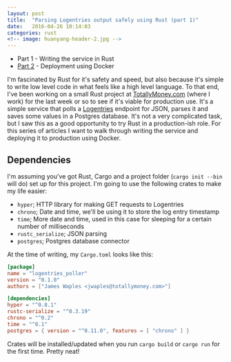 ```yaml
---
layout: post
title:  "Parsing Logentries output safely using Rust (part 1)"
date:   2016-04-26 10:14:03
categories: rust
<!-- image: huanyang-header-2.jpg -->
---
```


- Part 1 - Writing the service in Rust
- [Part 2](/rust/docker/2016/04/26/rust-logentries-docker-part2.html) - Deployment using Docker

I'm fascinated by Rust for it's safety and speed, but also because it's simple to write low level code in what feels like a high level language. To that end, I've been working on a small Rust project at [TotallyMoney.com](http://www.totallymoney.com) (where I work) for the last week or so to see if it's viable for production use. It's a simple service that polls a [Logentries](https://logentries.com) endpoint for JSON, parses it and saves some values in a Postgres database. It's not a very complicated task, but I saw this as a good opportunity to try Rust in a production-ish role. For this series of articles I want to walk through writing the service and deploying it to production using Docker.

## Dependencies

I'm assuming you've got Rust, Cargo and a project folder (`cargo init --bin` will do) set up for this project. I'm going to use the following crates to make my life easier:

- `hyper`; HTTP library for making GET requests to Logentries
- `chrono`; Date and time, we'll be using it to store the log entry timestamp
- `time`; More date and time, used in this case for sleeping for a certain number of milliseconds
- `rustc_serialize`; JSON parsing
- `postgres`; Postgres database connector

At the time of writing, my `Cargo.toml` looks like this:

```toml
[package]
name = "logentries_poller"
version = "0.1.0"
authors = ["James Waples <jwaples@totallymoney.com>"]

[dependencies]
hyper = "^0.8.1"
rustc-serialize = "^0.3.19"
chrono = "^0.2"
time = "^0.1"
postgres = { version = "^0.11.0", features = [ "chrono" ] }
```

Crates will be installed/updated when you run `cargo build` or `cargo run` for the first time. Pretty neat!

